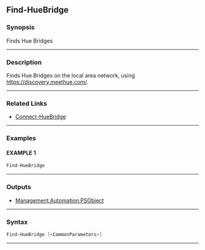 
Find-HueBridge
--------------
### Synopsis
Finds Hue Bridges

---
### Description

Finds Hue Bridges on the local area network, using https://discovery.meethue.com/.

---
### Related Links
* [Connect-HueBridge](Connect-HueBridge.md)



---
### Examples
#### EXAMPLE 1
```PowerShell
Find-HueBridge
```

---
### Outputs
* [Management.Automation.PSObject](https://learn.microsoft.com/en-us/dotnet/api/System.Management.Automation.PSObject)




---
### Syntax
```PowerShell
Find-HueBridge [<CommonParameters>]
```
---



